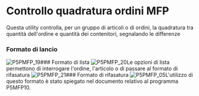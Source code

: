 # Controllo quadratura ordini MFP
Questa utility controlla, per un gruppo di articoli o di ordini, la quadratura tra quantità dell'ordine e quantità dei contenitori, segnalando le differenze
### Formato di lancio
![P5PMFP_19](https://doc.smeup.com/immagini/MBDOC_OGG-P_P5MFP83/P5PMFP_19.png)### Formato di lista
![P5PMFP_20](https://doc.smeup.com/immagini/MBDOC_OGG-P_P5MFP83/P5PMFP_20.png)Le opzioni di lista permettono di interrogare l'ordine, l'articolo o di passare al formato di rifasatura
![P5PMFP_21](https://doc.smeup.com/immagini/MBDOC_OGG-P_P5MFP83/P5PMFP_21.png)### Formato di rifasatura
![P5PMFP_05](https://doc.smeup.com/immagini/MBDOC_OGG-P_P5MFP83/P5PMFP_05.png)L'utilizzo di questo formato è stato spiegato nel documento relativo al programma P5MFP10.
